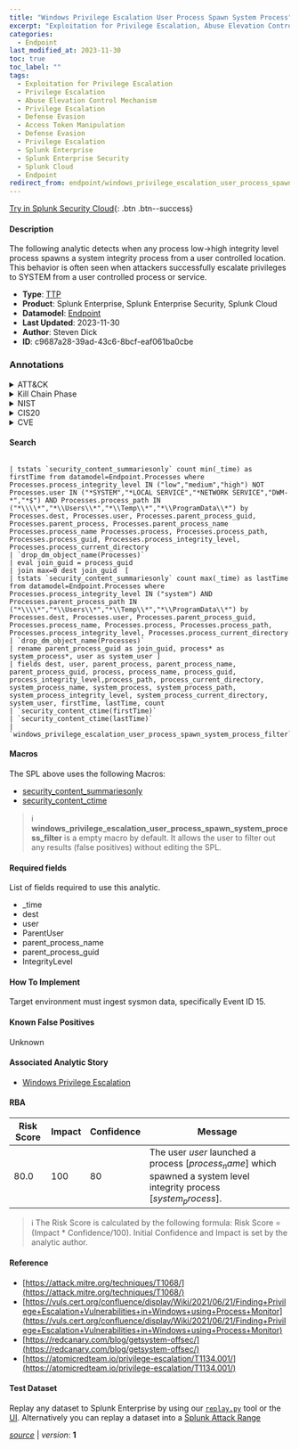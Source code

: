 ```yaml
---
title: "Windows Privilege Escalation User Process Spawn System Process"
excerpt: "Exploitation for Privilege Escalation, Abuse Elevation Control Mechanism, Access Token Manipulation"
categories:
  - Endpoint
last_modified_at: 2023-11-30
toc: true
toc_label: ""
tags:
  - Exploitation for Privilege Escalation
  - Privilege Escalation
  - Abuse Elevation Control Mechanism
  - Privilege Escalation
  - Defense Evasion
  - Access Token Manipulation
  - Defense Evasion
  - Privilege Escalation
  - Splunk Enterprise
  - Splunk Enterprise Security
  - Splunk Cloud
  - Endpoint
redirect_from: endpoint/windows_privilege_escalation_user_process_spawn_system_process/
---
```




[Try in Splunk Security Cloud](https://www.splunk.com/en_us/cyber-security.html){: .btn .btn--success}

#### Description

The following analytic detects when any process low-&gt;high integrity level process spawns a system integrity process from a user controlled location. This behavior is often seen when attackers successfully escalate privileges to SYSTEM from a user controlled process or service.

- **Type**: [TTP](https://github.com/splunk/security_content/wiki/Detection-Analytic-Types)
- **Product**: Splunk Enterprise, Splunk Enterprise Security, Splunk Cloud
- **Datamodel**: [Endpoint](https://docs.splunk.com/Documentation/CIM/latest/User/Endpoint)
- **Last Updated**: 2023-11-30
- **Author**: Steven Dick
- **ID**: c9687a28-39ad-43c6-8bcf-eaf061ba0cbe

### Annotations
<details>
  <summary>ATT&CK</summary>

<div markdown="1">

#### [ATT&CK](https://attack.mitre.org/)

| ID          | Technique   | Tactic         |
| ----------- | ----------- |--------------- |
| [T1068](https://attack.mitre.org/techniques/T1068/) | Exploitation for Privilege Escalation | Privilege Escalation |

| [T1548](https://attack.mitre.org/techniques/T1548/) | Abuse Elevation Control Mechanism | Privilege Escalation, Defense Evasion |

| [T1134](https://attack.mitre.org/techniques/T1134/) | Access Token Manipulation | Defense Evasion, Privilege Escalation |

</div>
</details>


<details>
  <summary>Kill Chain Phase</summary>

<div markdown="1">

* Exploitation


</div>
</details>


<details>
  <summary>NIST</summary>

<div markdown="1">

* DE.CM



</div>
</details>

<details>
  <summary>CIS20</summary>

<div markdown="1">

* CIS 10



</div>
</details>

<details>
  <summary>CVE</summary>

<div markdown="1">


</div>
</details>


#### Search

```

| tstats `security_content_summariesonly` count min(_time) as firstTime from datamodel=Endpoint.Processes where Processes.process_integrity_level IN ("low","medium","high") NOT Processes.user IN ("*SYSTEM","*LOCAL SERVICE","*NETWORK SERVICE","DWM-*","*$") AND Processes.process_path IN ("*\\\\*","*\\Users\\*","*\\Temp\\*","*\\ProgramData\\*") by Processes.dest, Processes.user, Processes.parent_process_guid, Processes.parent_process, Processes.parent_process_name Processes.process_name Processes.process, Processes.process_path, Processes.process_guid, Processes.process_integrity_level, Processes.process_current_directory 
| `drop_dm_object_name(Processes)` 
| eval join_guid = process_guid 
| join max=0 dest join_guid  [
| tstats `security_content_summariesonly` count max(_time) as lastTime from datamodel=Endpoint.Processes where Processes.process_integrity_level IN ("system") AND Processes.parent_process_path IN ("*\\\\*","*\\Users\\*","*\\Temp\\*","*\\ProgramData\\*") by Processes.dest, Processes.user, Processes.parent_process_guid, Processes.process_name, Processes.process, Processes.process_path, Processes.process_integrity_level, Processes.process_current_directory 
| `drop_dm_object_name(Processes)` 
| rename parent_process_guid as join_guid, process* as system_process*, user as system_user ] 
| fields dest, user, parent_process, parent_process_name, parent_process_guid, process, process_name, process_guid, process_integrity_level,process_path, process_current_directory, system_process_name, system_process, system_process_path, system_process_integrity_level, system_process_current_directory, system_user, firstTime, lastTime, count 
| `security_content_ctime(firstTime)`  
| `security_content_ctime(lastTime)` 
| `windows_privilege_escalation_user_process_spawn_system_process_filter`
```

#### Macros
The SPL above uses the following Macros:
* [security_content_summariesonly](https://github.com/splunk/security_content/blob/develop/macros/security_content_summariesonly.yml)
* [security_content_ctime](https://github.com/splunk/security_content/blob/develop/macros/security_content_ctime.yml)

> :information_source:
> **windows_privilege_escalation_user_process_spawn_system_process_filter** is a empty macro by default. It allows the user to filter out any results (false positives) without editing the SPL.



#### Required fields
List of fields required to use this analytic.
* _time
* dest
* user
* ParentUser
* parent_process_name
* parent_process_guid
* IntegrityLevel



#### How To Implement
Target environment must ingest sysmon data, specifically Event ID 15.
#### Known False Positives
Unknown

#### Associated Analytic Story
* [Windows Privilege Escalation](/stories/windows_privilege_escalation)




#### RBA

| Risk Score  | Impact      | Confidence   | Message      |
| ----------- | ----------- |--------------|--------------|
| 80.0 | 100 | 80 | The user $user$ launched a process [$process_name$] which spawned a system level integrity process [$system_process$]. |


> :information_source:
> The Risk Score is calculated by the following formula: Risk Score = (Impact * Confidence/100). Initial Confidence and Impact is set by the analytic author.


#### Reference

* [https://attack.mitre.org/techniques/T1068/](https://attack.mitre.org/techniques/T1068/)
* [https://vuls.cert.org/confluence/display/Wiki/2021/06/21/Finding+Privilege+Escalation+Vulnerabilities+in+Windows+using+Process+Monitor](https://vuls.cert.org/confluence/display/Wiki/2021/06/21/Finding+Privilege+Escalation+Vulnerabilities+in+Windows+using+Process+Monitor)
* [https://redcanary.com/blog/getsystem-offsec/](https://redcanary.com/blog/getsystem-offsec/)
* [https://atomicredteam.io/privilege-escalation/T1134.001/](https://atomicredteam.io/privilege-escalation/T1134.001/)



#### Test Dataset
Replay any dataset to Splunk Enterprise by using our [`replay.py`](https://github.com/splunk/attack_data#using-replaypy) tool or the [UI](https://github.com/splunk/attack_data#using-ui).
Alternatively you can replay a dataset into a [Splunk Attack Range](https://github.com/splunk/attack_range#replay-dumps-into-attack-range-splunk-server)




[*source*](https://github.com/splunk/security_content/tree/develop/detections/endpoint/windows_privilege_escalation_user_process_spawn_system_process.yml) \| *version*: **1**